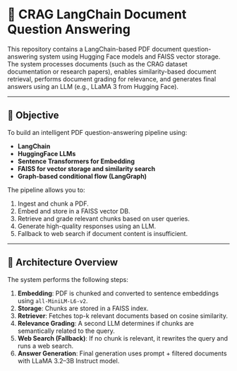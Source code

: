 # 📄 CRAG LangChain Document Question Answering

This repository contains a LangChain-based PDF document question-answering system using Hugging Face models and FAISS vector storage. The system processes documents (such as the CRAG dataset documentation or research papers), enables similarity-based document retrieval, performs document grading for relevance, and generates final answers using an LLM (e.g., LLaMA 3 from Hugging Face).

---

## 🎯 Objective

To build an intelligent PDF question-answering pipeline using:
- **LangChain**
- **HuggingFace LLMs**
- **Sentence Transformers for Embedding**
- **FAISS for vector storage and similarity search**
- **Graph-based conditional flow (LangGraph)**

The pipeline allows you to:
1. Ingest and chunk a PDF.
2. Embed and store in a FAISS vector DB.
3. Retrieve and grade relevant chunks based on user queries.
4. Generate high-quality responses using an LLM.
5. Fallback to web search if document content is insufficient.

---

## 🧠 Architecture Overview

The system performs the following steps:

1. **Embedding**: PDF is chunked and converted to sentence embeddings using `all-MiniLM-L6-v2`.
2. **Storage**: Chunks are stored in a FAISS index.
3. **Retriever**: Fetches top-k relevant documents based on cosine similarity.
4. **Relevance Grading**: A second LLM determines if chunks are semantically related to the query.
5. **Web Search (Fallback)**: If no chunk is relevant, it rewrites the query and runs a web search.
6. **Answer Generation**: Final generation uses prompt + filtered documents with LLaMA 3.2–3B Instruct model.
